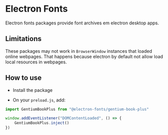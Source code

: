 # Electron Fonts

Electron fonts packages provide font archives em electron desktop apps.

## Limitations

These packages may not work in `BrowserWindow` instances that loaded online webpages. That happens because electron by default not allow load local resources in webpages.

## How to use

* Install the package

* On your `preload.js`, add:

```ts
import GentiumBookPlus from "@electron-fonts/gentium-book-plus"

window.addEventListener("DOMContentLoaded", () => {
    GentiumBookPlus.inject()
})
```